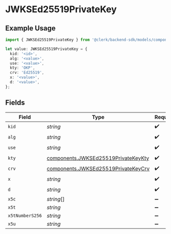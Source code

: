 # JWKSEd25519PrivateKey

## Example Usage

```typescript
import { JWKSEd25519PrivateKey } from '@clerk/backend-sdk/models/components';

let value: JWKSEd25519PrivateKey = {
  kid: '<id>',
  alg: '<value>',
  use: '<value>',
  kty: 'OKP',
  crv: 'Ed25519',
  x: '<value>',
  d: '<value>',
};
```

## Fields

| Field           | Type                                                                                       | Required           | Description |
| --------------- | ------------------------------------------------------------------------------------------ | ------------------ | ----------- |
| `kid`           | _string_                                                                                   | :heavy_check_mark: | N/A         |
| `alg`           | _string_                                                                                   | :heavy_check_mark: | N/A         |
| `use`           | _string_                                                                                   | :heavy_check_mark: | N/A         |
| `kty`           | [components.JWKSEd25519PrivateKeyKty](../../models/components/jwksed25519privatekeykty.md) | :heavy_check_mark: | N/A         |
| `crv`           | [components.JWKSEd25519PrivateKeyCrv](../../models/components/jwksed25519privatekeycrv.md) | :heavy_check_mark: | N/A         |
| `x`             | _string_                                                                                   | :heavy_check_mark: | N/A         |
| `d`             | _string_                                                                                   | :heavy_check_mark: | N/A         |
| `x5c`           | _string_[]                                                                                 | :heavy_minus_sign: | N/A         |
| `x5t`           | _string_                                                                                   | :heavy_minus_sign: | N/A         |
| `x5tNumberS256` | _string_                                                                                   | :heavy_minus_sign: | N/A         |
| `x5u`           | _string_                                                                                   | :heavy_minus_sign: | N/A         |
